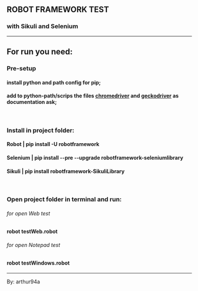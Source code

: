 ## ROBOT FRAMEWORK TEST
### with Sikuli and Selenium

---

## For run you need:
### Pre-setup
#### install python and path config for pip;
#### add to python-path/scrips the files <a href="https://sites.google.com/a/chromium.org/chromedriver/downloads">chromedriver</a> and <a href="https://github.com/mozilla/geckodriver/releases">geckodriver</a> as documentation ask;
<br/>

### Install in project folder:
#### Robot | pip install -U robotframework  
#### Selenium | pip install --pre --upgrade robotframework-seleniumlibrary
#### Sikuli | pip install robotframework-SikuliLibrary
<br/>

### Open project folder in terminal and run:
###### for open Web test
#### robot testWeb.robot 
###### for open Notepad test  
#### robot testWindows.robot

---
By: arthur94a